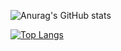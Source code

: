 ![Anurag's GitHub stats](https://github-readme-stats.vercel.app/api?username=roy-aaissk&show_icons=true&theme=tokyonight)  

[![Top Langs](https://github-readme-stats.vercel.app/api/top-langs/?username=roy-aaissk&layout=compact)](https://github.com/anuraghazra/github-readme-stats)

<!--
**roy-aaissk/roy-aaissk** is a ✨ _special_ ✨ repository because its `README.md` (this file) appears on your GitHub profile.

Here are some ideas to get you started:

- 🔭 I’m currently working on ...
- 🌱 I’m currently learning ...
- 👯 I’m looking to collaborate on ...
- 🤔 I’m looking for help with ...
- 💬 Ask me about ...
- 📫 How to reach me: ...
- 😄 Pronouns: ...
- ⚡ Fun fact: ...
-->
